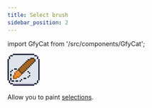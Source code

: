 ```yaml
---
title: Select brush
sidebar_position: 2
---
```

import GfyCat from '/src/components/GfyCat';

![Icon](../icons/selectionpencil.png)

Allow you to paint [selections].

<GfyCat id="VibrantAdeptBettong"/>

[selections]: ../../../selection/index.md